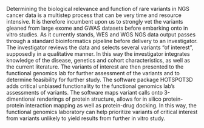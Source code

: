 

Determining the biological relevance and function of rare variants in NGS cancer data is a multistep process that can be very time and resource intensive. It is therefore incumbent upon us to strongly vet the variants gleaned from large exome and GWAS datasets before embarking onto in vitro studies.  As it currently stands, WES and WGS NGS data output passes through a standard bioinformatics pipeline before delivery to an investigator. The investigator reviews the data and selects several variants “of interest”, supposedly in a qualitative manner. In this way the investigator integrates knowledge of the disease, genetics and cohort characteristics, as well as the current literature.  The variants of interest are then presented to the functional genomics lab for further assessment of the variants and to determine feasibility for further study.  The software package HOTSPOT3D adds critical unbiased functionality to the functional genomics lab’s assessments of variants. The software maps variant calls onto 3-dimentional renderings of protein structure, allows for in silico protein-protein interaction mapping as well as protein-drug docking.  In this way, the functional genomics laboratory can help prioritize variants of critical interest from variants unlikely to yield results from further in vitro study.   
